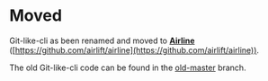 Moved
=====

Git-like-cli as been renamed and moved to **[Airline](https://github.com/airlift/airline)** ([https://github.com/airlift/airline](https://github.com/airlift/airline)).

The old Git-like-cli code can be found in the [old-master](https://github.com/dain/git-like-cli/tree/old-master) branch.

